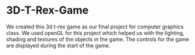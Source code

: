 # 3D-T-Rex-Game
We created this 3d t-rex game as our final project for computer graphics class.
We used openGL for this project which helped us with the lighting, shading and textures of the objects in the game.
The controls for the game are displayed during the start of the game. 
